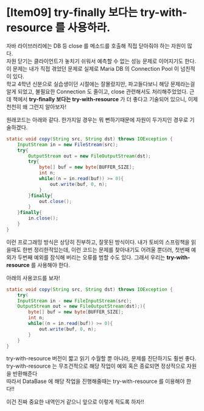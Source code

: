 # [Item09] try-finally 보다는 try-with-resource 를 사용하라.

자바 라이브러리에는 DB 등 close 를 메소드를 호출해 직접 닫아줘야 하는 자원이 많다. <br>
자원 닫기는 클라이언트가 놓치기 쉬워서 예측할 수 없는 성능 문제로 이어지기도 한다. <br>
이 문제는 내가 직접 겪었던 문제로 실제로 Maria DB 의 Connection Pool 이 넘친적이 있다. <br>
학교 4학년 신분으로 실습생이던 시절에는 잘몰랐지만, 파고들다보니 해당 문제라는걸 알게 되었고, 불필요한 Connection 도 줄이고, close 관련해서도
처리해주었었다. 근데 책에서 **try-finally 보다는 try-with-resource** 가 더 좋다고 기술되어 있으니, 이제 천천히 왜 그런지 알아보자! <br>

원래코드는 아래와 같다. 한가지일 경우는 뭐 뻔하기때문에 자원이 두가지인 경우로 기술하겠다.

```java
static void copy(String src, String dst) throws IOException {
	InputStream in = new FileStream(src);
	try{
		OutputStream out = new FileOutputStream(dst);
		try{
			byte[] buf = new byte[BUFFER_SIZE];
			int n;
			while((n = in.read(buf)) >= 0){
				out.write(buf, 0, n);
			}
		}finally{
			out.close();
		}
	}finally{
		in.close();
	}
}
```

이런 프로그래밍 방식은 상당히 진부하고, 잘못된 방식이다. 내가 토비의 스프링책을 읽을때도 한번 정리한적있는데,
이런 코드는 문제를 찾아내기도 어려울 뿐더러, 첫번째 예외가 두번째 예외를 잠식해 버리는 오류를 범할 수도 있다.
그래서 우리는 **try-with-resource** 를 사용해야 한다. <br>

아래의 사용코드를 보자!

```java
static void copy(String src, String dst) throws IOException {
	try(
	InputStream in - new FileInputStream(src);
	OutputStream out = new FileOutputStream(dst);){
		byte[] buf = new byte[BUFFER_SIZE];
		int n;
		while((n = in.read(buf)) >= 0){
			out.write(buf, 0, n);
		}
	}
}
```

try-with-resource 버전이 짧고 읽기 수월할 뿐 아니라, 문제를 진단하기도 훨씬 좋다. <br>
try-with-resource 는 무조건적으로 해당 작업이 예외 혹은 종료되면 정상적으로 자원을 반환해준다 <br>
따라서 DataBase 에 해당 작업을 진행해줄때는 try-with-resource 를 이용해야 한다!! <br>

이건 진짜 중요한 내역인거 같으니 앞으로 이렇게 적도록 하자!!
